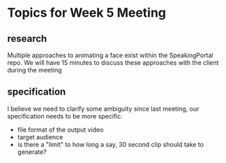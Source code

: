 # Topics for Week 5 Meeting

## research
Multiple approaches to animating a face exist within the SpeakingPortal repo. We will have 15 minutes to discuss these approaches with the client during the meeting

## specification
I believe we need to clarify some ambiguity since last meeting, our specification needs to be more specific.
- file format of the output video
- target audience
- is there a "limit" to how long a say, 30 second clip should take to generate?